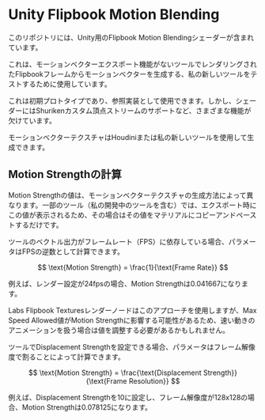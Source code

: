 Unity Flipbook Motion Blending
===

このリポジトリには、Unity用のFlipbook Motion Blendingシェーダーが含まれています。

これは、モーションベクターエクスポート機能がないツールでレンダリングされたFlipbookフレームからモーションベクターを生成する、私の新しいツールをテストするために使用しています。

これは初期プロトタイプであり、参照実装として使用できます。しかし、シェーダーにはShurikenカスタム頂点ストリームのサポートなど、さまざまな機能が欠けています。

モーションベクターテクスチャはHoudiniまたは私の新しいツールを使用して生成できます。

## Motion Strengthの計算

Motion Strengthの値は、モーションベクターテクスチャの生成方法によって異なります。一部のツール（私の開発中のツールを含む）では、エクスポート時にこの値が表示されるため、その場合はその値をマテリアルにコピーアンドペーストするだけです。

ツールのベクトル出力がフレームレート（FPS）に依存している場合、パラメータはFPSの逆数として計算できます。

$$ \text{Motion Strength} = \frac{1}{\text{Frame Rate}} $$

例えば、レンダー設定が24fpsの場合、Motion Strengthは0.041667になります。

Labs Flipbook Texturesレンダーノードはこのアプローチを使用しますが、Max Speed Allowed値がMotion Strengthに影響する可能性があるため、速い動きのアニメーションを扱う場合は値を調整する必要があるかもしれません。

ツールでDisplacement Strengthを設定できる場合、パラメータはフレーム解像度で割ることによって計算できます。

$$ \text{Motion Strength} = \frac{\text{Displacement Strength}}{\text{Frame Resolution}} $$

例えば、Displacement Strengthを10に設定し、フレーム解像度が128x128の場合、Motion Strengthは0.078125になります。
